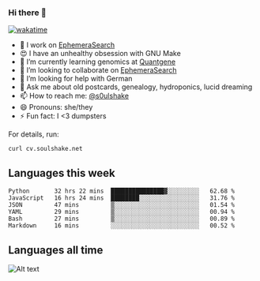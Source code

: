 ### Hi there 👋

[![wakatime](https://wakatime.com/badge/user/08339702-a231-40c4-8838-d449bd2ff951.svg)](https://wakatime.com/@08339702-a231-40c4-8838-d449bd2ff951)

<!--
**soulshake/soulshake** is a ✨ _special_ ✨ repository because its `README.md` (this file) appears on your GitHub profile.

Here are some ideas to get you started:

- 🔭 I’m currently working on ...
- 🌱 I’m currently learning ...
- 👯 I’m looking to collaborate on ...
- 🤔 I’m looking for help with ...
- 💬 Ask me about ...
- 📫 How to reach me: ...
- 😄 Pronouns: ...
- ⚡ Fun fact: ...
-->


- 🔭 I work on [EphemeraSearch](https://www.ephemerasearch.com/)
- 😍 I have an unhealthy obsession with GNU Make
- :dna: I’m currently learning genomics at [Quantgene](https://www.quantgene.com/)
- 👯 I’m looking to collaborate on [EphemeraSearch](https://www.ephemerasearch.com/)
- 🤔 I’m looking for help with German
- 💬 Ask me about old postcards, genealogy, hydroponics, lucid dreaming
- 📫 How to reach me: [@s0ulshake](https://twitter.com/s0ulshake)
- 😄 Pronouns: she/they
- ⚡ Fun fact: I <3 dumpsters

For details, run:

```
curl cv.soulshake.net
```

## Languages this week

<!--START_SECTION:waka-->

```text
Python       32 hrs 22 mins  ███████████████▓░░░░░░░░░   62.68 %
JavaScript   16 hrs 24 mins  ████████░░░░░░░░░░░░░░░░░   31.76 %
JSON         47 mins         ▒░░░░░░░░░░░░░░░░░░░░░░░░   01.54 %
YAML         29 mins         ▒░░░░░░░░░░░░░░░░░░░░░░░░   00.94 %
Bash         27 mins         ▒░░░░░░░░░░░░░░░░░░░░░░░░   00.89 %
Markdown     16 mins         ░░░░░░░░░░░░░░░░░░░░░░░░░   00.52 %
```

<!--END_SECTION:waka-->

## Languages all time
![Alt text](https://wakatime.com/share/@aj/6aa10b67-a5e9-4fb1-acaf-8692f4385172.svg)
